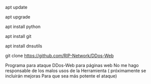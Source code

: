 apt update

apt upgrade

apt install python

apt install git

apt install dnsutils

git clone https://github.com/RIP-Network/DDos-Web

Programa para ataque DDos-Web para páginas web
No me hago responsable de los malos usos de la
Herramienta ( próximamente se incluirán mejoras 
Para que sea más potente el ataque)
